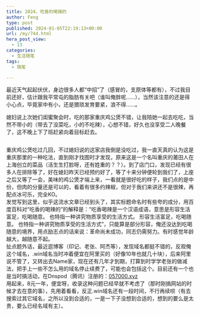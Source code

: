 ```yaml
---
title: 2024，吃香的喝辣的
author: Feng
type: post
published: 2024-01-05T22:19:13+00:00
url: /my/744.html
hera_post_view:
  - 13
categories:
  - 生活随笔
tags:
  - 随笔

---
```

最近天气起起伏伏，身边很多人都“中招”了（感冒的，支原体等都有），不过我目前还好，估计跟我平常屯的脂肪有关吧（谁叫俺胖呢……），当然该注意的还是得小心点，毕竟家中有小，还是猥琐发育要紧，浪不得……。

<!--more-->

媳妇说上次她们闺蜜聚会时，吃的那家重庆鸡公煲不错，让我陪她一起去吃吃，当然不带小的（带去了没菜吃，小的不吃辣），心想不错，好久也没享受二人晚餐了，这不晚上下了班赶紧向着目标赶去。

<img decoding="async" src="https://api.uu126.cn/wp-content/uploads/2024/01/1704463178-cqjgb.jpg?imageView2/1/w/600/h/375/interlace/1#" alt="" /> 

重庆鸡公煲吃过几回，不过媳妇说的这家店我倒是没吃过，我一直天真的认为这是重庆那里的一种吃法，直到刚才找图时才发现，原来这是一个名叫重庆的莆田人在上海创立的菜品（活生生打脸呀，还有姓重的？？）。到了店门口，发现已经有很多人在排除等了，好在媳妇昨天已经预约好了，等了十来分钟便轮到我们了，上座之后又等了一会，美味的鸡公煲才端上来，一看就是很好吃的样子，我们点的是中份，但肉的分量还是可以的，看着有很多约辣椒，但对于我们来讲还不是很辣，再配点冰可乐，完全KO。  
发觉写到这里，似乎这流水文章已经到头了，其实标题命名时有些夸的成分，用百度百科对“吃香的喝辣的”的解释是：“吃香喝辣是一个汉语成语，意思是形容生活富足，吃喝随意。 也特指一种讲究物质享受的生活方式。 形容生活富足，吃喝随意。 也特指一种讲究物质享受的生活方式”，只能算是部分形容，俺还没达到吃喝随意的境界，用点励志点的话来说：革命尚未成功，同志仍需努力。有时感觉年龄越大，越随意不起。  
扯点题外话，最近逛博客（印记、老张、阿杰等），发现域名都挺不错的，反观俺这个域名，.win域名当时冲着便宜在阿里买的（好像10年也就几十块），后来阿里说不管了，又转出去Name家，现在还有几年才到期，打算到时学学老张的做减法，把手上一些不怎么用的域名停止续费了，可能也会包括这个。目前还有一个也是当时搞活动，在Dnspod（腾讯）注册的：[057000.xyz][1]  
用起来，8元一年，便宜呀，收录这种问题已经早就不考虑了（那时刚搞网站的时候才去在意的事），先用着看看，反正.win域名还有一段时间，不行再续呗（有去搜索过其它域名，之所以没到合适的，一是一下子没想到合适的，想到的要么是太贵，要么已经名域有主）。

 [1]: https://057000.xyz/ "057000.xyz"